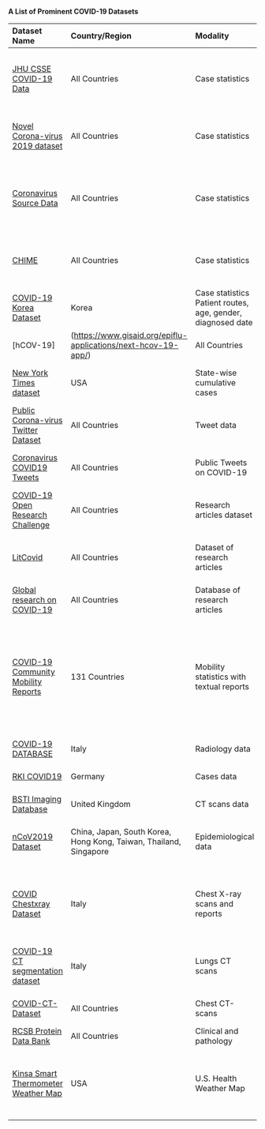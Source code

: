 **A List of Prominent COVID-19 Datasets**


| Dataset Name | Country/Region | Modality | Attributes|
| :---         |     :---      |          :--- | :--- |
[JHU CSSE COVID-19 Data](https://github.com/CSSEGISandData/COVID-19)|All Countries|Case statistics|Number of infections, number of cured patients, total mortality count, location|
[Novel Corona-virus 2019 dataset](https://www.kaggle.com/sudalairajkumar/novel-corona-virus-2019-dataset)|All Countries|	Case statistics|	Patient demographics, case reporting date, location, brief history|
[Coronavirus Source Data](https://ourworldindata.org/coronavirus-source-data)|All Countries|Case statistics|	Time series of confirmed daily COVID-19 cases for countries around the world|
[CHIME](https://github.com/CodeForPhilly/chime)|All Countries|Case statistics|	Daily number of susceptible, infected and recovered patient|
[COVID-19 Korea Dataset](https://github.com/ThisIsIsaac/Data-Science-for-COVID-19)|	Korea|	Case statistics	Patient routes, age, gender, diagnosed date|
[hCOV-19]|(https://www.gisaid.org/epiflu-applications/next-hcov-19-app/)|All Countries|Genomic epidemiology|	Genetic sequence and metadata|
[New York Times dataset](https://github.com/nytimes/covid-19-data)|USA|	State-wise cumulative cases|	Date, state name, number of cases, death count|
[Public Corona-virus Twitter Dataset](https://arxiv.org/abs/2003.07372)|All Countries|Tweet data|	Twitter ID with location|
[Coronavirus COVID19 Tweets](https://www.kaggle.com/smid80/coronavirus-COVID19-tweets)|All Countries|	Public Tweets on COVID-19|	UserID, location, hashtags, tweet text|
[COVID-19 Open Research Challenge](https://www.kaggle.com/allen-institute-for-ai/CORD-19-research-challenge)|All Countries|Research articles dataset|	Published date, author list, journal name, full text|
[LitCovid](https://www.ncbi.nlm.nih.gov/research/coronavirus/)|All Countries|	Dataset of research articles|	Up-to-date research topics and geographic locations|
[Global research on COVID-19](https://www.who.int/emergencies/diseases/novel-coronavirus-2019/global-research-on-novel-coronavirus-2019-ncov)|All Countries|Database of research articles|	Date, location, authors and journal|
[COVID-19 Community Mobility Reports](https://www.google.com/covid19/mobility/)	|131 Countries|	Mobility statistics with textual reports|	Presence of people at grocery stores, pharmacies, recreational spots, parks, transit stations, workplaces, and residences|
[COVID-19 DATABASE](https://www.sirm.org/category/senza-categoria/covid-19/)|Italy|	Radiology data|	Xrays and demographics|
[RKI COVID19](https://npgeo-corona-npgeo-de.hub.arcgis.com/datasets/dd4580c810204019a7b8eb3e0b329dd6_0/data)|Germany|	Cases data|	Number of infection cases|
[BSTI Imaging Database](https://www.bsti.org.uk/training-and-education/covid-19-bsti-imaging-database/)|	United Kingdom|	CT scans data|	Patient CT scans|
[nCoV2019 Dataset](https://github.com/beoutbreakprepared/nCoV2019)|	China, Japan, South Korea, Hong Kong, Taiwan, Thailand, Singapore|	Epidemiological data|	Patient demographics, case reporting date, location, brief history|
[COVID Chestxray Dataset](https://github.com/ieee8023/COVID-chestxray-dataset)|	Italy|	Chest X-ray scans and reports|	X-Ray Image, date, patient, demographics, findings, location and survival information|
[COVID-19 CT segmentation dataset](http://medicalsegmentation.com/COVID19/?fbclid=IwAR3renB2nuN2pNt0yRwrwExQfJfzvHbz16PwDbLCTv5N5fR1-m9o9kndomE)|Italy|	Lungs CT scans|	JPG image scans with segmentation and label report|
[COVID-CT-Dataset](https://github.com/UCSD-AI4H/COVID-CT)|	All Countries|	Chest CT-scans|	Scans with associated labels|
[RCSB Protein Data Bank](https://www.rcsb.org/pdb/home/sitemap.do)|	All Countries|	Clinical and pathology|	Gemonic sequences|
[Kinsa Smart Thermometer Weather Map](https://healthweather.us/?mode=Atypical)|USA|	U.S. Health Weather Map|	Temperature readings from internet-connected thermometers made by Kinsa Health|



